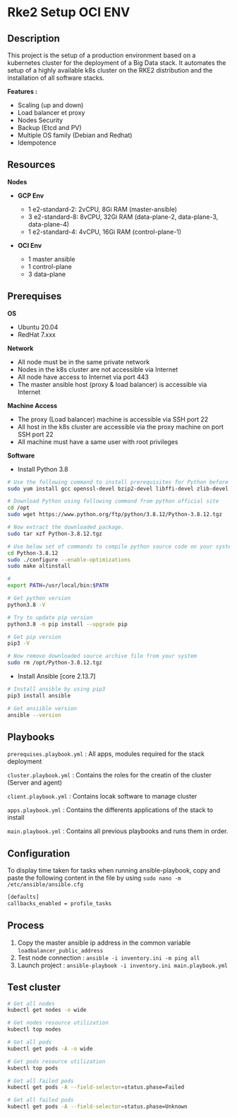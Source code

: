 # **Rke2 Setup OCI ENV**

## **Description**

This project is the setup of a production environment based on a kubernetes cluster for the deployment of a Big Data stack. It automates the setup of a highly available k8s cluster on the RKE2 distribution and the installation of all software stacks.

**Features :**

* Scaling (up and down)
* Load balancer et proxy
* Nodes Security
* Backup (Etcd and PV)
* Multiple OS family (Debian and Redhat)
* Idempotence

## **Resources**

**Nodes**

- **GCP Env**
    - 1 e2-standard-2: 2vCPU, 8Gi RAM (master-ansible)
    - 3 e2-standard-8: 8vCPU, 32Gi RAM (data-plane-2, data-plane-3, data-plane-4)
    - 1 e2-standard-4: 4vCPU, 16Gi RAM (control-plane-1)

- **OCI Env**
    - 1 master ansible
    - 1 control-plane
    - 3 data-plane

## **Prerequises**

**OS**

- Ubuntu 20.04
- RedHat 7.xxx

**Network**

* All node must be in the same private network
* Nodes in the k8s cluster are not accessible via Internet
* All node have access to Internet via port 443
* The master ansible host (proxy & load balancer) is accessible via Internet

**Machine Access**

* The proxy (Load balancer) machine is accessible via SSH port 22
* All host in the k8s cluster are accessible via the proxy machine on port SSH port 22
* All machine must have a same user with root privileges

**Software**

* Install Python 3.8 
```bash
# Use the following command to install prerequisites for Python before installing it.
sudo yum install gcc openssl-devel bzip2-devel libffi-devel zlib-devel

# Download Python using following command from python official site
cd /opt
sudo wget https://www.python.org/ftp/python/3.8.12/Python-3.8.12.tgz

# Now extract the downloaded package.
sudo tar xzf Python-3.8.12.tgz

# Use below set of commands to compile python source code on your system using altinstall.
cd Python-3.8.12
sudo ./configure --enable-optimizations
sudo make altinstall

# 
export PATH=/usr/local/bin:$PATH

# Get python version
python3.8 -V

# Try to update pip version
python3.8 -m pip install --upgrade pip

# Get pip version
pip3 -V

# Now remove downloaded source archive file from your system
sudo rm /opt/Python-3.8.12.tgz
```
* Install Ansible [core 2.13.7]
```bash
# Install ansible by using pip3
pip3 install ansible

# Get ansiible version
ansible --version
```

## **Playbooks**

`prerequises.playbook.yml`  : All apps, modules required for the stack deployment

`cluster.playbook.yml` : Contains the roles for the creatin of the cluster (Server and agent)

`client.playbook.yml` : Contains locak software to manage cluster

`apps.playbook.yml` : Contains the differents applications of the stack to install

`main.playbook.yml` : Contains all previous playbooks and runs them in order.

## **Configuration**

To display time taken for tasks when running ansible-playbook, copy and paste the following content in the file by using `sudo nano -m /etc/ansible/ansible.cfg`

```bash
[defaults]
callbacks_enabled = profile_tasks
```

## **Process**

1. Copy the master ansible ip address in the common variable `loadbalancer_public_address`
2. Test node connection : `ansible -i inventory.ini -m ping all`
3. Launch project : `ansible-playbook -i inventory.ini main.playbook.yml`

## **Test cluster**

```bash
# Get all nodes
kubectl get nodes -o wide

# Get nodes resource utilization
kubectl top nodes 

# Get all pods
kubectl get pods -A -o wide

# Get pods resource utilization
kubectl top pods 

# Get all failed pods
kubectl get pods -A --field-selector=status.phase=Failed

# Get all failed pods
kubectl get pods -A --field-selector=status.phase=Unknown
```
